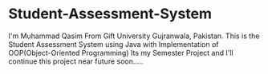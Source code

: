 # Student-Assessment-System
I'm Muhammad Qasim From Gift University Gujranwala, Pakistan. This is the Student Assessment System using Java with Implementation of  OOP(Object-Oriented Programming)
Its my Semester Project and I'll continue this project near future soon.....
